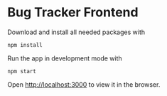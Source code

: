 # Bug Tracker Frontend

Download and install all needed packages with

`npm install`

Run the app in development mode with

`npm start`

Open [http://localhost:3000](http://localhost:3000) to view it in the browser.